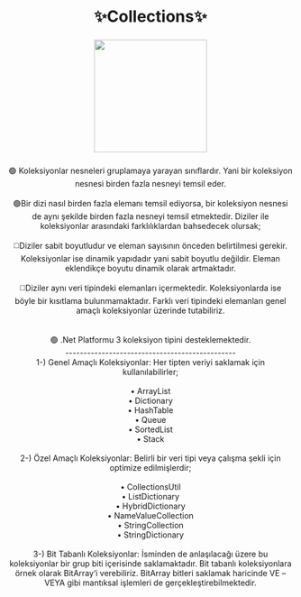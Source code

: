 <h1 align="center">✨Collections✨</h1>

###

<div align="center">
  <img height="200" src="https://s6.gifyu.com/images/S4fSZ.gif"  />
</div>

###

<p align="center">🟢  Koleksiyonlar nesneleri gruplamaya yarayan sınıflardır. Yani bir koleksiyon nesnesi birden fazla nesneyi temsil eder. <br> <br> 🟢Bir dizi nasıl birden fazla elemanı temsil ediyorsa, bir koleksiyon nesnesi de aynı şekilde birden fazla nesneyi temsil etmektedir. Diziler ile koleksiyonlar arasındaki farklılıklardan bahsedecek olursak;<br><br>◻️Diziler sabit boyutludur ve eleman sayısının önceden belirtilmesi gerekir. Koleksiyonlar ise dinamik yapıdadır yani sabit boyutlu değildir. Eleman eklendikçe boyutu dinamik olarak artmaktadır.<br><br>◻️Diziler aynı veri tipindeki elemanları içermektedir. Koleksiyonlarda ise böyle bir kısıtlama bulunmamaktadır. Farklı veri tipindeki elemanları genel amaçlı koleksiyonlar üzerinde tutabiliriz.<br><br><br> 🟢 .Net Platformu 3 koleksiyon tipini desteklemektedir.<br>-----------------------------------------------<br>1-) Genel Amaçlı Koleksiyonlar: Her tipten veriyi saklamak için kullanılabilirler;<br><br>• ArrayList<br>• Dictionary<br>• HashTable<br>• Queue<br>• SortedList<br>• Stack<br><br>2-) Özel Amaçlı Koleksiyonlar: Belirli bir veri tipi veya çalışma şekli için optimize edilmişlerdir;<br><br>• CollectionsUtil<br>• ListDictionary<br>•  HybridDictionary<br>• NameValueCollection<br>• StringCollection<br>• StringDictionary<br><br>3-) Bit Tabanlı Koleksiyonlar: İsminden de anlaşılacağı üzere bu koleksiyonlar bir grup biti içerisinde saklamaktadır. Bit tabanlı koleksiyonlara örnek olarak BitArray‘i verebiliriz. BitArray bitleri saklamak haricinde VE – VEYA gibi mantıksal işlemleri de gerçekleştirebilmektedir.</p>

###
